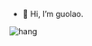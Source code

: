 <!---
imguolao/imguolao is a ✨ special ✨ repository because its `README.md` (this file) appears on your GitHub profile.
You can click the Preview link to take a look at your changes.
--->

- 👋 Hi, I’m guolao.

![hang](https://user-images.githubusercontent.com/25502024/175191953-76eacdf8-00dd-4981-8308-8baf0b2a67bb.gif)
